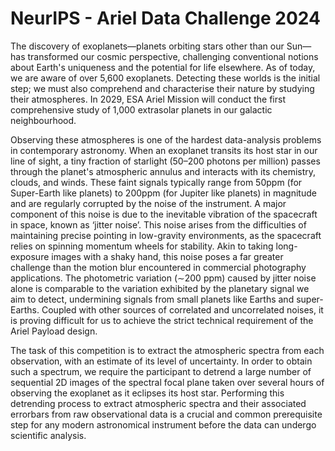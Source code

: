 # NeurIPS - Ariel Data Challenge 2024

The discovery of exoplanets—planets orbiting stars other than our Sun—has transformed our cosmic perspective, challenging conventional notions about Earth's uniqueness and the potential for life elsewhere. As of today, we are aware of over 5,600 exoplanets. Detecting these worlds is the initial step; we must also comprehend and characterise their nature by studying their atmospheres. In 2029, ESA Ariel Mission will conduct the first comprehensive study of 1,000 extrasolar planets in our galactic neighbourhood.

Observing these atmospheres is one of the hardest data-analysis problems in contemporary astronomy. When an exoplanet transits its host star in our line of sight, a tiny fraction of starlight (50–200 photons per million) passes through the planet's atmospheric annulus and interacts with its chemistry, clouds, and winds. These faint signals typically range from 50ppm (for Super-Earth like planets) to 200ppm (for Jupiter like planets) in magnitude and are regularly corrupted by the noise of the instrument. A major component of this noise is due to the inevitable vibration of the spacecraft in space, known as ‘jitter noise’. This noise arises from the difficulties of maintaining precise pointing in low-gravity environments, as the spacecraft relies on spinning momentum wheels for stability. Akin to taking long-exposure images with a shaky hand, this noise poses a far greater challenge than the motion blur encountered in commercial photography applications. The photometric variation (∼200 ppm) caused by jitter noise alone is comparable to the variation exhibited by the planetary signal we aim to detect, undermining signals from small planets like Earths and super-Earths. Coupled with other sources of correlated and uncorrelated noises, it is proving difficult for us to achieve the strict technical requirement of the Ariel Payload design.

The task of this competition is to extract the atmospheric spectra from each observation, with an estimate of its level of uncertainty. In order to obtain such a spectrum, we require the participant to detrend a large number of sequential 2D images of the spectral focal plane taken over several hours of observing the exoplanet as it eclipses its host star. Performing this detrending process to extract atmospheric spectra and their associated errorbars from raw observational data is a crucial and common prerequisite step for any modern astronomical instrument before the data can undergo scientific analysis.

